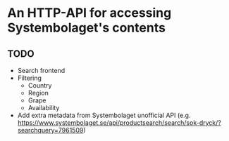 # An HTTP-API for accessing Systembolaget's contents

## TODO

 * Search frontend
 * Filtering
   * Country
   * Region
   * Grape
   * Availability
 * Add extra metadata from Systembolaget unofficial API (e.g. https://www.systembolaget.se/api/productsearch/search/sok-dryck/?searchquery=7961509)

